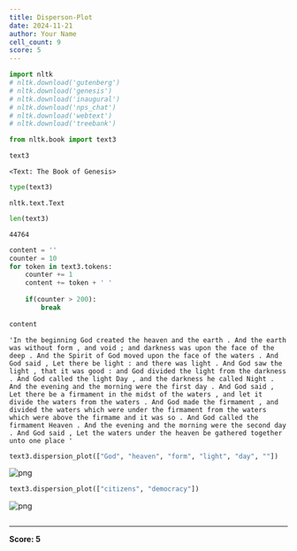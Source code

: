 ```yaml
---
title: Disperson-Plot
date: 2024-11-21
author: Your Name
cell_count: 9
score: 5
---
```


```python
import nltk
# nltk.download('gutenberg')
# nltk.download('genesis')
# nltk.download('inaugural')
# nltk.download('nps_chat')
# nltk.download('webtext')
# nltk.download('treebank')
```


```python
from nltk.book import text3
```


```python
text3
```




    <Text: The Book of Genesis>




```python
type(text3)
```




    nltk.text.Text




```python
len(text3)
```




    44764




```python
content = ''
counter = 10
for token in text3.tokens:
    counter += 1
    content += token + ' '
    
    if(counter > 200):
        break
    
content
```




    'In the beginning God created the heaven and the earth . And the earth was without form , and void ; and darkness was upon the face of the deep . And the Spirit of God moved upon the face of the waters . And God said , Let there be light : and there was light . And God saw the light , that it was good : and God divided the light from the darkness . And God called the light Day , and the darkness he called Night . And the evening and the morning were the first day . And God said , Let there be a firmament in the midst of the waters , and let it divide the waters from the waters . And God made the firmament , and divided the waters which were under the firmament from the waters which were above the firmame and it was so . And God called the firmament Heaven . And the evening and the morning were the second day . And God said , Let the waters under the heaven be gathered together unto one place '




```python
text3.dispersion_plot(["God", "heaven", "form", "light", "day", ""])
```


    
![png](/mlnotes/images/disperson-plot_6_0.png)
    



```python
text3.dispersion_plot(["citizens", "democracy"])
```


    
![png](/mlnotes/images/disperson-plot_7_0.png)
    



```python

```


---
**Score: 5**